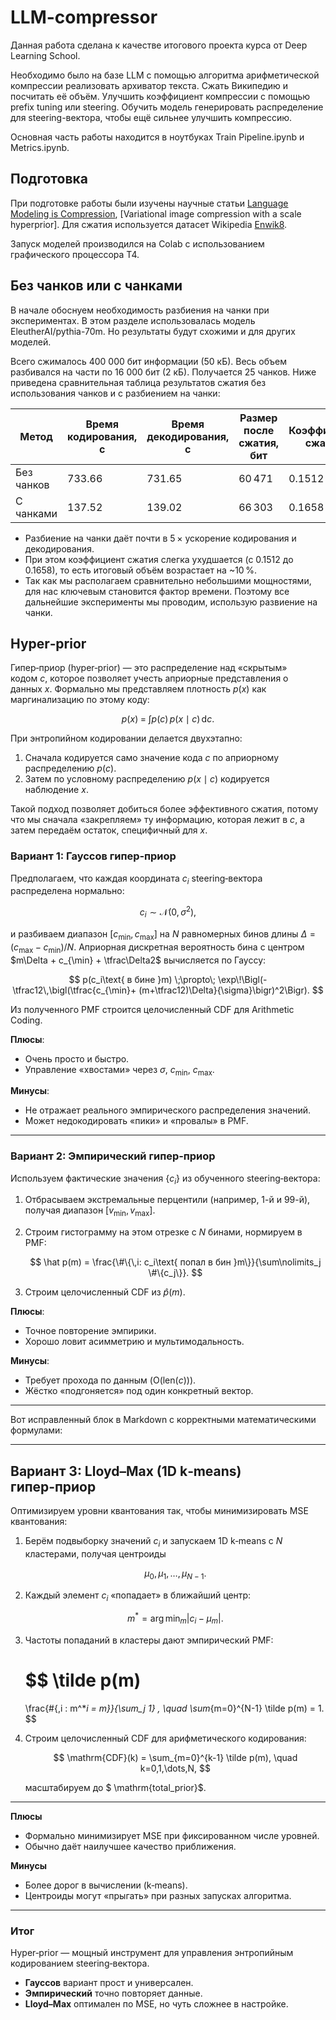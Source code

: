 # LLM-compressor

Данная работа сделана к качестве итогового проекта курса от Deep Learning School. 

Необходимо было  на базе LLM с помощью алгоритма арифметической компрессии реализовать архиватор текста. Сжать Википедию и посчитать её объём. Улучшить коэффициент компрессии с помощью prefix tuning или steering. Обучить модель генерировать распределение для steering-вектора, чтобы ещё сильнее улучшить компрессию.

Основная часть работы находится в ноутбуках Train Pipeline.ipynb и Metrics.ipynb.

## Подготовка

При подготовке работы были изучены научные статьи [Language Modeling is Compression](https://arxiv.org/pdf/2309.10668), [Variational image compression with a scale hyperprior].
Для сжатия используется датасет Wikipedia [Enwik8](https://www.kaggle.com/datasets/nightfury1103/enwik8).

Запуск моделей производился на Colab с использованием графического процессора T4.


## Без чанков или с чанками

В начале обоснуем необходимость разбиения на чанки при экспериментах. В этом разделе использовалась модель EleutherAI/pythia-70m. Но результаты будут схожими и для других моделей.

Всего сжималось 400 000 бит информации (50 кБ). Весь объем разбивался на части по 16 000 бит (2 кБ). Получается 25 чанков.
Ниже приведена сравнительная таблица результатов сжатия без использования чанков и с разбиением на чанки:

| Метод      | Время кодирования, с | Время декодирования, с | Размер после сжатия, бит | Коэффициент сжатия |
| ---------- | -------------------- | ---------------------- | ------------------------ | ------------------ |
| Без чанков | 733.66               | 731.65                 | 60 471                   | 0.1512             |
| С чанками  | 137.52               | 139.02                 | 66 303                   | 0.1658             |

* Разбиение на чанки даёт почти в 5 × ускорение кодирования и декодирования.
* При этом коэффициент сжатия слегка ухудшается (с 0.1512 до 0.1658), то есть итоговый объём возрастает на \~10 %.
* Так как мы располагаем сравнительно небольшими мощностями, для нас ключевым становится фактор времени. Поэтому все дальнейшие эксперименты мы проводим, использую развиение на чанки.

## Hyper‑prior

Гипер‑приор (hyper‑prior) — это распределение над «скрытым» кодом $c$, которое позволяет учесть априорные представления о данных $x$. Формально мы представляем плотность $p(x)$ как маргинализацию по этому коду:

$$
p(x) \;=\;\int p(c)\,p(x\mid c)\,\mathrm{d}c.
$$

При энтропийном кодировании делается двухэтапно:

1. Сначала кодируется само значение кода $c$ по априорному распределению $p(c)$.
2. Затем по условному распределению $p(x\mid c)$ кодируется наблюдение $x$.

Такой подход позволяет добиться более эффективного сжатия, потому что мы сначала «закрепляем» ту информацию, которая лежит в $c$, а затем передаём остаток, специфичный для $x$.

### Вариант 1: Гауссов гипер‑приор

Предполагаем, что каждая координата $c_i$ steering‑вектора распределена нормально:

$$
c_i \sim \mathcal{N}(0,\sigma^2),
$$

и разбиваем диапазон $[c_{\min},c_{\max}]$ на $N$ равномерных бинов длины $\Delta=(c_{\max}-c_{\min})/N$. Априорная дискретная вероятность бина с центром $m\Delta + c_{\min} + \tfrac\Delta2$ вычисляется по Гауссу:

$$
p(c_i\text{ в бине }m)
\;\propto\;
\exp\!\Bigl(-\tfrac12\,\bigl(\tfrac{c_{\min}+ (m+\tfrac12)\Delta}{\sigma}\bigr)^2\Bigr).
$$

Из полученного PMF строится целочисленный CDF для Arithmetic Coding.

**Плюсы**:

* Очень просто и быстро.
* Управление «хвостами» через $\sigma$, $c_{\min}$, $c_{\max}$.

**Минусы**:

* Не отражает реального эмпирического распределения значений.
* Может недокодировать «пики» и «провалы» в PMF.

---

### Вариант 2: Эмпирический гипер‑приор

Используем фактические значения $\{c_i\}$ из обученного steering‑вектора:

1. Отбрасываем экстремальные перцентили (например, 1-й и 99-й), получая диапазон $[v_{\min},v_{\max}]$.
2. Строим гистограмму на этом отрезке с $N$ бинами, нормируем в PMF:

   $$
   \hat p(m) = \frac{\#\{\,i: c_i\text{ попал в бин }m\}}{\sum\nolimits_j \#\{c_j\}}.
   $$
3. Строим целочисленный CDF из $\hat p(m)$.

**Плюсы**:

* Точное повторение эмпирики.
* Хорошо ловит асимметрию и мультимодальность.

**Минусы**:

* Требует прохода по данным (O$(\mathrm{len}(c))$).
* Жёстко «подгоняется» под один конкретный вектор.

---

Вот исправленный блок в Markdown с корректными математическими формулами:

---

## Вариант 3: Lloyd–Max (1D k‑means) гипер‑приор

Оптимизируем уровни квантования так, чтобы минимизировать MSE квантования:

1. Берём подвыборку значений $c_i$ и запускаем 1D k‑means с $N$ кластерами, получая центроиды

   $$
     \mu_0, \mu_1, \dots, \mu_{N-1}.
   $$
2. Каждый элемент $c_i$ «попадает» в ближайший центр:

   $$
     m^* = \arg\min_{m} \bigl|c_i - \mu_{m}\bigr|.
   $$
3. Частоты попаданий в кластеры дают эмпирический PMF:

   $$
     \tilde p(m)
     = 
     \frac{\#\{\,i : m^*_i = m\}}{\sum_j 1}
     ,
     \quad
     \sum_{m=0}^{N-1} \tilde p(m) = 1.
   $$
4. Строим целочисленный CDF для арифметического кодирования:

   $$
     \mathrm{CDF}(k)
     = \sum_{m=0}^{k-1} \tilde p(m),
     \quad k=0,1,\dots,N,
   $$

   масштабируем до $ \mathrm{total\_prior}$.

---

**Плюсы**

* Формально минимизирует MSE при фиксированном числе уровней.
* Обычно даёт наилучшее качество приближения.

**Минусы**

* Более дорог в вычислении (k‑means).
* Центроиды могут «прыгать» при разных запусках алгоритма.

---

### Итог

Hyper‑prior — мощный инструмент для управления энтропийным кодированием steering‑вектора.

* **Гауссов** вариант прост и универсален.
* **Эмпирический** точно повторяет данные.
* **Lloyd–Max** оптимален по MSE, но чуть сложнее в настройке.
